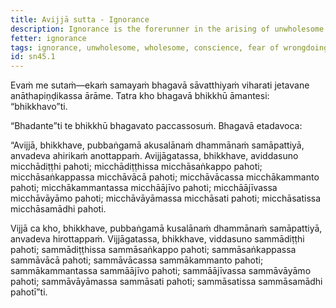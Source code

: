 ```yaml
---
title: Avijjā sutta - Ignorance
description: Ignorance is the forerunner in the arising of unwholesome qualities, and wisdom is the forerunner in the arising of wholesome qualities.
fetter: ignorance
tags: ignorance, unwholesome, wholesome, conscience, fear of wrongdoing, sense of shame, shamelessness, moral recklessness, wrong view, right view, wrong intention, right intention, wrong speech, right speech, wrong action, right action, wrong livelihood, right livelihood, wrong effort, right effort, wrong mindfulness, right mindfulness, wrong collectedness, right collectedness, concentration, sn, sn45-56, sn45
id: sn45.1
---
```


Evaṁ me sutaṁ—ekaṁ samayaṁ bhagavā sāvatthiyaṁ viharati jetavane anāthapiṇḍikassa ārāme. Tatra kho bhagavā bhikkhū āmantesi: “bhikkhavo”ti.

“Bhadante”ti te bhikkhū bhagavato paccassosuṁ. Bhagavā etadavoca:

“Avijjā, bhikkhave, pubbaṅgamā akusalānaṁ dhammānaṁ samāpattiyā, anvadeva ahirikaṁ anottappaṁ. Avijjāgatassa, bhikkhave, aviddasuno micchādiṭṭhi pahoti; micchādiṭṭhissa micchāsaṅkappo pahoti; micchāsaṅkappassa micchāvācā pahoti; micchāvācassa micchākammanto pahoti; micchākammantassa micchāājīvo pahoti; micchāājīvassa micchāvāyāmo pahoti; micchāvāyāmassa micchāsati pahoti; micchāsatissa micchāsamādhi pahoti.

Vijjā ca kho, bhikkhave, pubbaṅgamā kusalānaṁ dhammānaṁ samāpattiyā, anvadeva hirottappaṁ. Vijjāgatassa, bhikkhave, viddasuno sammādiṭṭhi pahoti; sammādiṭṭhissa sammāsaṅkappo pahoti; sammāsaṅkappassa sammāvācā pahoti; sammāvācassa sammākammanto pahoti; sammākammantassa sammāājīvo pahoti; sammāājīvassa sammāvāyāmo pahoti; sammāvāyāmassa sammāsati pahoti; sammāsatissa sammāsamādhi pahotī”ti.
